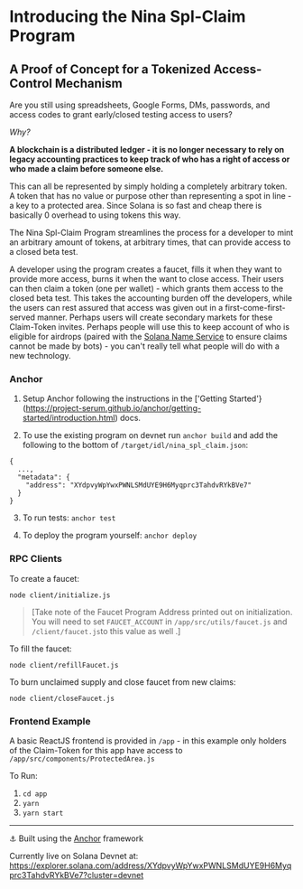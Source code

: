 # Introducing the Nina Spl-Claim Program

## A Proof of Concept for a Tokenized Access-Control Mechanism

Are you still using spreadsheets, Google Forms, DMs, passwords, and access codes to grant early/closed testing access to users?

_Why?_

__A blockchain is a distributed ledger - it is no longer necessary to rely on legacy accounting practices to keep track of who has a right of access or who made a claim before someone else.__

This can all be represented by simply holding a completely arbitrary token. A token that has no value or purpose other than representing a spot in line - a key to a protected area.  Since Solana is so fast and cheap there is basically 0 overhead to using tokens this way.

The Nina Spl-Claim Program streamlines the process for a developer to mint an arbitrary amount of tokens, at arbitrary times, that can provide access to a closed beta test.  

A developer using the program creates a faucet, fills it when they want to provide more access, burns it when the want to close access.  Their users can then claim a token (one per wallet) - which grants them access to the closed beta test.  This takes the accounting burden off the developers, while the users can rest assured that access was given out in a first-come-first-served manner.  Perhaps users will create secondary markets for these Claim-Token invites.  Perhaps people will use this to keep account of who is eligible for airdrops (paired with the [Solana Name Service](https://spl.solana.com/name-service) to ensure claims cannot be made by bots) - you can't really tell what people will do with a new technology.

### Anchor

1. Setup Anchor following the instructions in the ['Getting Started'}(https://project-serum.github.io/anchor/getting-started/introduction.html) docs.

2. To use the existing program on devnet run `anchor build` and add the following to the bottom of `/target/idl/nina_spl_claim.json`:
```
{
  ...,
  "metadata": {
    "address": "XYdpvyWpYwxPWNLSMdUYE9H6Myqprc3TahdvRYkBVe7"
  }
}
```

3. To run tests: `anchor test`

4. To deploy the program yourself: `anchor deploy`

### RPC Clients

To create a faucet:
```
node client/initialize.js
```
>[Take note of the Faucet Program Address printed out on initialization.  You will need to set `FAUCET_ACCOUNT` in `/app/src/utils/faucet.js` and `/client/faucet.js`to this value as well .]

To fill the faucet:
```
node client/refillFaucet.js
```

To burn unclaimed supply and close faucet from new claims:
```
node client/closeFaucet.js
```

### Frontend Example
A basic ReactJS frontend is provided in `/app` - in this example only holders of the Claim-Token for this app have access to `/app/src/components/ProtectedArea.js`

To Run:
1. `cd app`
2. `yarn`
3. `yarn start`

___

⚓ Built using the [Anchor](https://github.com/project-serum/anchor) framework

Currently live on Solana Devnet at: https://explorer.solana.com/address/XYdpvyWpYwxPWNLSMdUYE9H6Myqprc3TahdvRYkBVe7?cluster=devnet
